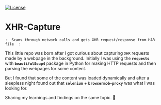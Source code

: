[![License](https://img.shields.io/github/license/greytopihacker/XHR-Capture)](https://raw.githubusercontent.com/greytopihacker/XHR-Capture/master/LICENSE)

# XHR-Capture
`:  Scans through network calls and gets XHR request/response from HAR file  :`

This little repo was born after I got curious about capturing `XHR` requests made by a webpage in the background. 
Initially I was using the **`requests`** with **`beautifulSoup4`** package in Python for making HTTP requests and then parsing the webpages for some content.

But I found that some of the content was loaded dynamically and after a sleepless night found out that **`selenium`** + **`browsermob-proxy`** was what I was looking for.

Sharing my learnings and findings on the same topic. :yellow_heart:
